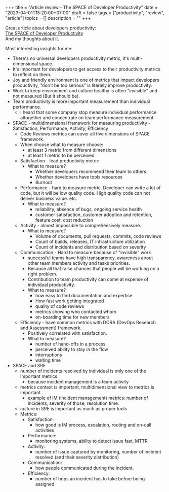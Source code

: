 +++
title = "Article review - The SPACE of Developer Productivity"
date = "2023-04-01T15:20:00+07:00"
draft = false
tags = ["productivity", "review", "article"]
topics = []
description = ""
+++

Great article about developers productivity:  
[The SPACE of Developer Productivity](https://queue.acm.org/detail.cfm?id=3454124)  
And my thoughts about it.

<!--more-->

Most interesting insights for me:

* There's no universal developers productivity metric, it's multi-dimensional space.
* It's important for developers to get access to their productivity metrics to reflect on them.
* Joy and friendly environment is one of metrics that impact developers productivity, "don't be too serious" is literally improve productivity.
* Work to keep environment and culture healthy is often "invisible" and not measured (But it should be).
* Team productivity is more important measurement than individual performance.
  * I heard that some company stop measure individual performance altogether and concentrate on team performance measurement.
* SPACE - multidimensional framework for measuring productivity - Satisfaction, Performance, Activity, Efficiency
  * Code Reviews metrics can cover all five dimensions of SPACE framework.
  * When choose what to measure choose:
    * at least 3 metric from different dimensions
    * at least 1 metric to be perceived
  * Satisfaction - lead productivity metric
    * What to measure?
      * Whether developers recommend their team to others
      * Whether developers have tools resources
      * Burnout
  * Performance - hard to measure metric. Developer can write a lot of code, but it will be low quality code. High quality code can not deliver business value. etc.
    * What to measure?
      * reliability, absence of bugs, ongoing service health
      * customer satisfaction, customer adoption and retention, feature cost, cost reduction
  * Activity - almost impossible to comprehensively measure.
    * What to measure?
      * Volume of documents, pull requests, commits, code reviews
      * Count of builds, releases, IT infrastructure utilization
      * Count of incidents and distribution based on severity
  * Communication - Hard to measure because of "invisible" work
    * successful teams have high transparency, awareness about other team members activity and tasks priorities. 
    * Because all that raise chances that people will be working on a right problem.
    * Contribution to team productivity can come at expense of individual productivity.
    * What to measure?
      * how easy to find documentation and expertise
      * How fast work getting integrated
      * quality of code reviews
      * metrics showing who contacted whom
      * on-boarding time for new members
  * Efficiency - have common metrics with DORA (DevOps Research and Assessment) framework.
    * Positively correlated with satisfaction.
    * What to measure?
      * number of hand-offs in a process
      * perceived ability to stay in the flow
      * interruptions
      * waiting time
* SPACE and SRE
  * number of incidents resolved by individual is only one of the important metrics.
    * because incident management is a team activity
  * metrics context is important, multidimensional view to metrics is important.
    * example of IM (incident management) metrics: number of incidents, severity of those, resolution time.
  * culture in SRE is important as much as proper tools
  * Metrics:
    * Satisfaction:
      * how good is IM process, escalation, routing and on-call activities
    * Performance:
      * monitoring systems, ability to detect issue fast, MTTR
    * Activity:
      * number of issue captured by monitoring, number of incident resolved (and their severity distribution)
    * Communication:
      * how people communicated during the incident.
    * Efficiency:
      * number of hops an incident has to take before being assigned.

